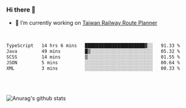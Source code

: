 ### Hi there 👋

- 🔭 I’m currently working on [Taiwan Railway Route Planner](https://github.com/Taiwan-Railway-Route-Planner)

<br/>

<!--START_SECTION:waka-->

```txt
TypeScript   14 hrs 6 mins   ██████████████████████▓░░   91.33 %
Java         49 mins         █▒░░░░░░░░░░░░░░░░░░░░░░░   05.32 %
SCSS         14 mins         ▒░░░░░░░░░░░░░░░░░░░░░░░░   01.55 %
JSON         5 mins          ░░░░░░░░░░░░░░░░░░░░░░░░░   00.64 %
XML          3 mins          ░░░░░░░░░░░░░░░░░░░░░░░░░   00.33 %
```

<!--END_SECTION:waka-->

<br/>
<br/>

![Anurag's github stats](https://github-readme-stats.vercel.app/api?username=DepickereSven&show_icons=true&theme=tokyonight)



<!--
**DepickereSven/DepickereSven** is a ✨ _special_ ✨ repository because its `README.md` (this file) appears on your GitHub profile.

Here are some ideas to get you started:

- 🔭 I’m currently working on ...
- 🌱 I’m currently learning ...
- 👯 I’m looking to collaborate on ...
- 🤔 I’m looking for help with ...
- 💬 Ask me about ...
- 📫 How to reach me: ...
- 😄 Pronouns: ...
- ⚡ Fun fact: ...
-->
